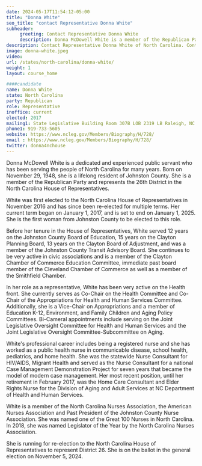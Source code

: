 ```yaml
---
date: 2024-05-17T11:54:12-05:00
title: "Donna White"
seo_title: "contact Representative Donna White"
subheader:
     greeting: Contact Representative Donna White
     description: Donna McDowell White is a member of the Republican Party and represents the 26th District in the North Carolina House of Representatives.
description: Contact Representative Donna White of North Carolina. Contact information for Donna White includes email address, phone number, and mailing address.
image: donna-white.jpeg
video:
url: /states/north-carolina/donna-white/
weight: 1
layout: course_home

####candidate
name: Donna White
state: North Carolina
party: Republican
role: Representative
inoffice: current
elected: 2017
mailing1: State Legislative Building Room 307B LOB 2319 LB Raleigh, NC 27601-1096
phone1: 919-733-5605
website: https://www.ncleg.gov/Members/Biography/H/728/
email : https://www.ncleg.gov/Members/Biography/H/728/
twitter: donna4nchouse
---
```

Donna McDowell White is a dedicated and experienced public servant who has been serving the people of North Carolina for many years. Born on November 29, 1948, she is a lifelong resident of Johnston County. She is a member of the Republican Party and represents the 26th District in the North Carolina House of Representatives.

White was first elected to the North Carolina House of Representatives in November 2016 and has since been re-elected for multiple terms. Her current term began on January 1, 2017, and is set to end on January 1, 2025. She is the first woman from Johnston County to be elected to this role.

Before her tenure in the House of Representatives, White served 12 years on the Johnston County Board of Education, 15 years on the Clayton Planning Board, 13 years on the Clayton Board of Adjustment, and was a member of the Johnston County Transit Advisory Board. She continues to be very active in civic associations and is a member of the Clayton Chamber of Commerce Education Committee, immediate past board member of the Cleveland Chamber of Commerce as well as a member of the Smithfield Chamber.

In her role as a representative, White has been very active on the Health front. She currently serves as Co-Chair on the Health Committee and Co-Chair of the Appropriations for Health and Human Services Committee. Additionally, she is a Vice-Chair on Appropriations and a member of Education K-12, Environment, and Family Children and Aging Policy Committees. Bi-Cameral appointments include serving on the Joint Legislative Oversight Committee for Health and Human Services and the Joint Legislative Oversight Committee-Subcommittee on Aging.

White's professional career includes being a registered nurse and she has worked as a public health nurse in communicable disease, school health, pediatrics, and home health. She was the statewide Nurse Consultant for HIV/AIDS, Migrant Health and served as the Nurse Consultant for a national Case Management Demonstration Project for seven years that became the model of modern case management. Her most recent position, until her retirement in February 2017, was the Home Care Consultant and Elder Rights Nurse for the Division of Aging and Adult Services at NC Department of Health and Human Services.

White is a member of the North Carolina Nurses Association, the American Nurses Association and Past President of the Johnston County Nurse Association. She was named one of the Great 100 Nurses in North Carolina. In 2018, she was named Legislator of the Year by the North Carolina Nurses Association.

She is running for re-election to the North Carolina House of Representatives to represent District 26. She is on the ballot in the general election on November 5, 2024.

